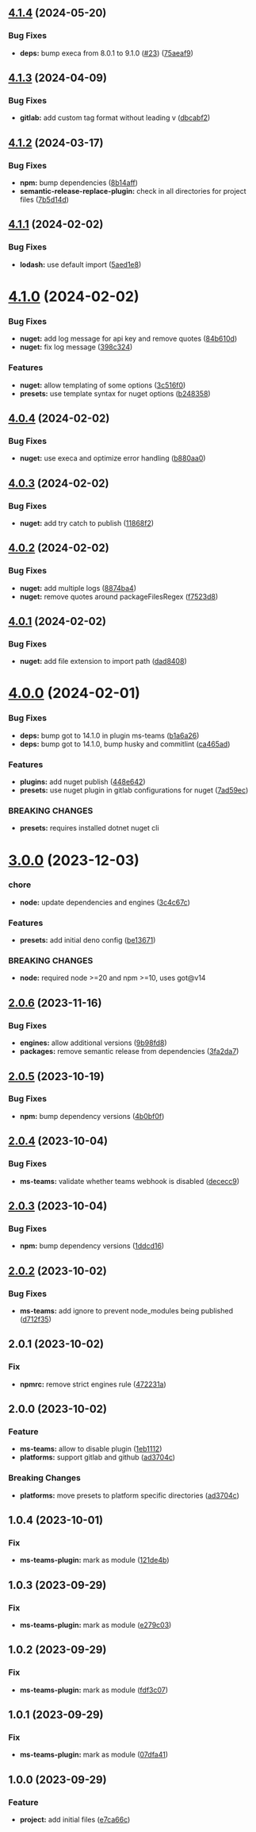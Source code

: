 ## [4.1.4](https://github.com/JonasSchubert/semantic-release-presets/compare/v4.1.3...v4.1.4) (2024-05-20)


### Bug Fixes

* **deps:** bump execa from 8.0.1 to 9.1.0 ([#23](https://github.com/JonasSchubert/semantic-release-presets/issues/23)) ([75aeaf9](https://github.com/JonasSchubert/semantic-release-presets/commit/75aeaf969e915b6120661e4d8f46f2bb4891169c))

## [4.1.3](https://github.com/JonasSchubert/semantic-release-presets/compare/v4.1.2...v4.1.3) (2024-04-09)


### Bug Fixes

* **gitlab:** add custom tag format without leading v ([dbcabf2](https://github.com/JonasSchubert/semantic-release-presets/commit/dbcabf27420f35a05dbc45780f19d2ce511ba97f))

## [4.1.2](https://github.com/JonasSchubert/semantic-release-presets/compare/v4.1.1...v4.1.2) (2024-03-17)


### Bug Fixes

* **npm:** bump dependencies ([8b14aff](https://github.com/JonasSchubert/semantic-release-presets/commit/8b14affebd727b220ccbac757d13be6399e82e01))
* **semantic-release-replace-plugin:** check in all directories for project files ([7b5d14d](https://github.com/JonasSchubert/semantic-release-presets/commit/7b5d14dc9516a90d53bf2bcd5e2c08e62b2e0a9d))

## [4.1.1](https://github.com/JonasSchubert/semantic-release-presets/compare/v4.1.0...v4.1.1) (2024-02-02)


### Bug Fixes

* **lodash:** use default import ([5aed1e8](https://github.com/JonasSchubert/semantic-release-presets/commit/5aed1e82521206858530772baa41dbaed0defa83))

# [4.1.0](https://github.com/JonasSchubert/semantic-release-presets/compare/v4.0.4...v4.1.0) (2024-02-02)


### Bug Fixes

* **nuget:** add log message for api key and remove quotes ([84b610d](https://github.com/JonasSchubert/semantic-release-presets/commit/84b610d251b24f51a666aa78c07206a35a842f7b))
* **nuget:** fix log message ([398c324](https://github.com/JonasSchubert/semantic-release-presets/commit/398c324c6f78716ddf654dddfc105fb0a6005ca0))


### Features

* **nuget:** allow templating of some options ([3c516f0](https://github.com/JonasSchubert/semantic-release-presets/commit/3c516f052602e32731cba6ef48d7b31eea3491bc))
* **presets:** use template syntax for nuget options ([b248358](https://github.com/JonasSchubert/semantic-release-presets/commit/b2483586e1ab919e0895861a6504a5e570cd621f))

## [4.0.4](https://github.com/JonasSchubert/semantic-release-presets/compare/v4.0.3...v4.0.4) (2024-02-02)


### Bug Fixes

* **nuget:** use execa and optimize error handling ([b880aa0](https://github.com/JonasSchubert/semantic-release-presets/commit/b880aa0fae35b42a3b86a2282f28876f5486a147))

## [4.0.3](https://github.com/JonasSchubert/semantic-release-presets/compare/v4.0.2...v4.0.3) (2024-02-02)


### Bug Fixes

* **nuget:** add try catch to publish ([11868f2](https://github.com/JonasSchubert/semantic-release-presets/commit/11868f201c7c7072bd48598343e3e1262b29062c))

## [4.0.2](https://github.com/JonasSchubert/semantic-release-presets/compare/v4.0.1...v4.0.2) (2024-02-02)


### Bug Fixes

* **nuget:** add multiple logs ([8874ba4](https://github.com/JonasSchubert/semantic-release-presets/commit/8874ba48e4b90130970969b2bdbbde41d1fee293))
* **nuget:** remove quotes around packageFilesRegex ([f7523d8](https://github.com/JonasSchubert/semantic-release-presets/commit/f7523d8a52cfda6540103c55b071aa4e22eebecc))

## [4.0.1](https://github.com/JonasSchubert/semantic-release-presets/compare/v4.0.0...v4.0.1) (2024-02-02)


### Bug Fixes

* **nuget:** add file extension to import path ([dad8408](https://github.com/JonasSchubert/semantic-release-presets/commit/dad84084de8abcabf92370c8ebfe26958b5ddd5b))

# [4.0.0](https://github.com/JonasSchubert/semantic-release-presets/compare/v3.0.0...v4.0.0) (2024-02-01)


### Bug Fixes

* **deps:** bump got to 14.1.0 in plugin ms-teams ([b1a6a26](https://github.com/JonasSchubert/semantic-release-presets/commit/b1a6a26dab019c17e8577bc0e8a9ea18533b2386))
* **deps:** bump got to 14.1.0, bump husky and commitlint ([ca465ad](https://github.com/JonasSchubert/semantic-release-presets/commit/ca465adb15d6504851140aea50a62e44fd6e906f))


### Features

* **plugins:** add nuget publish ([448e642](https://github.com/JonasSchubert/semantic-release-presets/commit/448e6421be28a7d7d56a5611164cfad75f52c4d7))
* **presets:** use nuget plugin in gitlab configurations for nuget ([7ad59ec](https://github.com/JonasSchubert/semantic-release-presets/commit/7ad59ecf4841b60470725edb6afbf7c5a29ea563))


### BREAKING CHANGES

* **presets:** requires installed dotnet nuget cli

# [3.0.0](https://github.com/JonasSchubert/semantic-release-presets/compare/v2.0.6...v3.0.0) (2023-12-03)


### chore

* **node:** update dependencies and engines ([3c4c67c](https://github.com/JonasSchubert/semantic-release-presets/commit/3c4c67c42134605800f6774c11103b9fbbc3bed6))


### Features

* **presets:** add initial deno config ([be13671](https://github.com/JonasSchubert/semantic-release-presets/commit/be1367126a047201264ed8b9f13f116d6700d7bb))


### BREAKING CHANGES

* **node:** required node >=20 and npm >=10, uses got@v14

## [2.0.6](https://github.com/JonasSchubert/semantic-release-presets/compare/v2.0.5...v2.0.6) (2023-11-16)


### Bug Fixes

* **engines:** allow additional versions ([9b98fd8](https://github.com/JonasSchubert/semantic-release-presets/commit/9b98fd88bcb32fe43b49eae66b35425364a5849a))
* **packages:** remove semantic release from dependencies ([3fa2da7](https://github.com/JonasSchubert/semantic-release-presets/commit/3fa2da70620062d66172978163e5d3c6e84e3f91))

## [2.0.5](https://github.com/JonasSchubert/semantic-release-presets/compare/v2.0.4...v2.0.5) (2023-10-19)


### Bug Fixes

* **npm:** bump dependency versions ([4b0bf0f](https://github.com/JonasSchubert/semantic-release-presets/commit/4b0bf0f765d3fb4de3e8f4710f7dda582250738c))

## [2.0.4](https://github.com/JonasSchubert/semantic-release-presets/compare/v2.0.3...v2.0.4) (2023-10-04)


### Bug Fixes

* **ms-teams:** validate whether teams webhook is disabled ([dececc9](https://github.com/JonasSchubert/semantic-release-presets/commit/dececc95850d497747800b68d64471ac42ab4a81))

## [2.0.3](https://github.com/JonasSchubert/semantic-release-presets/compare/v2.0.2...v2.0.3) (2023-10-04)


### Bug Fixes

* **npm:** bump dependency versions ([1ddcd16](https://github.com/JonasSchubert/semantic-release-presets/commit/1ddcd16de087ab9de681aa9233b751785368e07d))

## [2.0.2](https://github.com/JonasSchubert/semantic-release-presets/compare/v2.0.1...v2.0.2) (2023-10-02)


### Bug Fixes

* **ms-teams:** add ignore to prevent node_modules being published ([d712f35](https://github.com/JonasSchubert/semantic-release-presets/commit/d712f3551159373cc63193a87ac3596b806772e3))

## 2.0.1 (2023-10-02)


### Fix

* **npmrc:** remove strict engines rule ([472231a](https://github.com/JonasSchubert/semantic-release-presets/commit/472231acf6b4f30f39a9b994c1b2fb27e5d69ece))

## 2.0.0 (2023-10-02)


### Feature

* **ms-teams:** allow to disable plugin ([1eb1112](https://github.com/JonasSchubert/semantic-release-presets/commit/1eb11123fe5ac70d7eca0700927b1f88d3dcf5e4))
* **platforms:** support gitlab and github ([ad3704c](https://github.com/JonasSchubert/semantic-release-presets/commit/ad3704c2b329849e18d564e371f82f74e7546d20))

### Breaking Changes

* **platforms:** move presets to platform specific directories ([ad3704c](https://github.com/JonasSchubert/semantic-release-presets/commit/ad3704c2b329849e18d564e371f82f74e7546d20))

## 1.0.4 (2023-10-01)


### Fix

* **ms-teams-plugin:** mark as module ([121de4b](https://github.com/JonasSchubert/semantic-release-presets/commit/121de4b458f9e9cd1cbaa00d336b86fd73f07b7c))

## 1.0.3 (2023-09-29)


### Fix

* **ms-teams-plugin:** mark as module ([e279c03](https://github.com/JonasSchubert/semantic-release-presets/commit/e279c03aba5d7597c1e9ca55cca43747d98f2b14))

## 1.0.2 (2023-09-29)


### Fix

* **ms-teams-plugin:** mark as module ([fdf3c07](https://github.com/JonasSchubert/semantic-release-presets/commit/fdf3c07f8667db5f2ac20cc5282204d96ec399dd))

## 1.0.1 (2023-09-29)


### Fix

* **ms-teams-plugin:** mark as module ([07dfa41](https://github.com/JonasSchubert/semantic-release-presets/commit/07dfa41ff147858cfda9c9f0715e974e2e8e62bc))

## 1.0.0 (2023-09-29)


### Feature

* **project:** add initial files ([e7ca66c](https://github.com/JonasSchubert/semantic-release-presets/commit/e7ca66caafa24a79a53a3b36fa3b69568b57655b))
